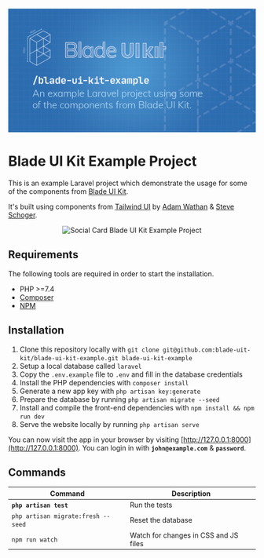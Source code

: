 <p align="center">
    <img src="https://github.com/blade-ui-kit/art/blob/main/socialcard-blade-example.png" width="1280" title="Social Card Blade UI Kit Example Project"/>
</p>

# Blade UI Kit Example Project

This is an example Laravel project which demonstrate the usage for some of the components from [Blade UI Kit](https://github.com/blade-ui-kit/blade-ui-kit).

It's built using components from [Tailwind UI](https://tailwindui.com) by [Adam Wathan](https://twitter.com/adamwathan) & [Steve Schoger](https://twitter.com/steveschoger).

<p align="center">
    <img src="https://github.com/blade-ui-kit/blade-ui-kit-example/blob/main/preview.jpg" width="600" title="Social Card Blade UI Kit Example Project"/>
</p>

## Requirements

The following tools are required in order to start the installation.

- PHP >=7.4
- [Composer](https://getcomposer.org/download/)
- [NPM](https://docs.npmjs.com/downloading-and-installing-node-js-and-npm)

## Installation

1. Clone this repository locally with `git clone git@github.com:blade-uit-kit/blade-ui-kit-example.git blade-ui-kit-example`
2. Setup a local database called `laravel`
3. Copy the `.env.example` file to `.env` and fill in the database credentials
4. Install the PHP dependencies with `composer install` 
5. Generate a new app key with `php artisan key:generate`
6. Prepare the database by running `php artisan migrate --seed` 
7. Install and compile the front-end dependencies with `npm install && npm run dev`
8. Serve the website locally by running `php artisan serve`

You can now visit the app in your browser by visiting [http://127.0.0.1:8000](http://127.0.0.1:8000). You can login in with **`john@example.com`** & **`password`**.

## Commands

Command | Description
--- | ---
**`php artisan test`** | Run the tests
`php artisan migrate:fresh --seed` | Reset the database
`npm run watch` | Watch for changes in CSS and JS files
